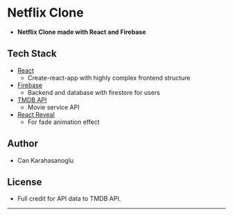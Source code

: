 # Netflix Clone

- **Netflix Clone made with React and Firebase**

## Tech Stack

- [React](https://github.com/facebook/react)
  - Create-react-app with highly complex frontend structure
- [Firebase](https://firebase.google.com/)
  - Backend and database with firestore for users
- [TMDB API](https://www.themoviedb.org/?language=en-US)
  - Movie service API
- [React Reveal](https://www.react-reveal.com/)
  - For fade animation effect

## Author

- Can Karahasanoglu

## License

- Full credit for API data to TMDB API.

---

